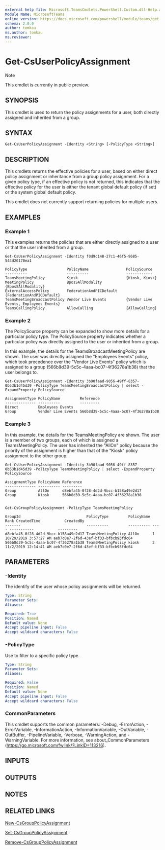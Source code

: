 ```yaml
---
external help file: Microsoft.TeamsCmdlets.PowerShell.Custom.dll-Help.xml
Module Name: MicrosoftTeams
online version: https://docs.microsoft.com/powershell/module/teams/get-csuserpolicyassignment
schema: 2.0.0
author: tomkau
ms.author: tomkau
ms.reviewer:
---
```


# Get-CsUserPolicyAssignment

> [!NOTE]
> This cmdlet is currently in public preview. 

## SYNOPSIS

This cmdlet is used to return the policy assignments for a user, both directly assigned and inherited from a group.

## SYNTAX

```
Get-CsUserPolicyAssignment -Identity <String> [-PolicyType <String>]
```

## DESCRIPTION
This cmdlets returns the effective policies for a user, based on either direct policy assignment or inheritance from a group policy assignment.  For a given policy type, if an effective policy is not returned, this indicates that the effective policy for the user is either the tenant global default policy (if set) or the system global default policy.

This cmdlet does not currently support returning policies for multiple users.

## EXAMPLES

### Example 1
This examples returns the policies that are either directly assigned to a user or that the user inherited from a group.

```
Get-CsUserPolicyAssignment -Identity f0d9c148-27c1-46f5-9685-544d20170ea1

PolicyType                  PolicyName                 PolicySource
----------                  ----------                 ------------
TeamsMeetingPolicy          Kiosk                      {Kiosk, Kiosk}
MeetingPolicy               BposSAllModality           {BposSAllModality}
ExternalAccessPolicy        FederationAndPICDefault    {FederationAndPICDefault}
TeamsMeetingBroadcastPolicy Vendor Live Events         {Vendor Live Events, Employees Events}
TeamsCallingPolicy          AllowCalling               {AllowCalling}
```

### Example 2
The PolicySource property can be expanded to show  more details for a particular policy type.  The PolicySource property indicates whether a particular policy was directly assigned to the user or inherited from a group.

In this example, the details for the TeamsBroadcastMeetingPolicy are shown. The user was directly assigned the "Employees Events" policy, which took precedence over the "Vendor Live Events" policy which is assigned to a group (566b8d39-5c5c-4aaa-bc07-4f36278a1b38) that the user belongs to.

```
Get-CsUserPolicyAssignment -Identity 3b90faad-9056-49ff-8357-0b53b1d45d39 -PolicyType TeamsMeetingBroadcastPolicy | select -ExpandProperty PolicySource

AssignmentType PolicyName         Reference
-------------- ----------         ---------
Direct         Employees Events
Group          Vendor Live Events 566b8d39-5c5c-4aaa-bc07-4f36278a1b38
```

### Example 3
In this example, the details for the TeamsMeetingPolicy are shown. The user is a member of two groups, each of which is assigned a TeamsMeetingPolicy.  The user has inherited the "AllOn" policy because the priority of the assignment is higher than that of the "Kiosk" policy assignment to the other group.

```
Get-CsUserPolicyAssignment -Identity 3b90faad-9056-49ff-8357-0b53b1d45d39 -PolicyType TeamsMeetingPolicy | select -ExpandProperty PolicySource

AssignmentType PolicyName Reference
-------------- ---------- ---------
Group          AllOn      d8ebfa45-0f28-4d2d-9bcc-b158a49e2d17
Group          Kiosk      566b8d39-5c5c-4aaa-bc07-4f36278a1b38


Get-CsGroupPolicyAssignment -PolicyType TeamsMeetingPolicy

GroupId                              PolicyType         PolicyName Rank CreatedTime           CreatedBy
-------                              ----------         ---------- ---- -----------           ---------
d8ebfa45-0f28-4d2d-9bcc-b158a49e2d17 TeamsMeetingPolicy AllOn      1    10/29/2019 3:57:27 AM aeb7c0e7-2f6d-43ef-bf33-bfbcb93fdc64
566b8d39-5c5c-4aaa-bc07-4f36278a1b38 TeamsMeetingPolicy kiosk      2    11/2/2019 12:14:41 AM aeb7c0e7-2f6d-43ef-bf33-bfbcb93fdc64
```

## PARAMETERS

### -Identity
The identify of the user whose policy assignments will be returned.

```yaml
Type: String
Parameter Sets:
Aliases:

Required: True
Position: Named
Default value: None
Accept pipeline input: False
Accept wildcard characters: False
```

### -PolicyType
Use to filter to a specific policy type.

```yaml
Type: String
Parameter Sets:
Aliases:

Required: False
Position: Named
Default value: None
Accept pipeline input: False
Accept wildcard characters: False
```

### CommonParameters
This cmdlet supports the common parameters: -Debug, -ErrorAction, -ErrorVariable, -InformationAction, -InformationVariable, -OutVariable, -OutBuffer, -PipelineVariable, -Verbose, -WarningAction, and -WarningVariable.
For more information, see about_CommonParameters (https://go.microsoft.com/fwlink/?LinkID=113216).

## INPUTS

## OUTPUTS

## NOTES

## RELATED LINKS

[New-CsGroupPolicyAssignment]()

[Set-CsGroupPolicyAssignment]()

[Remove-CsGroupPolicyAssignment]()
